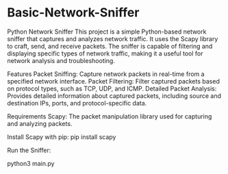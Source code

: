 # Basic-Network-Sniffer
Python Network Sniffer
This project is a simple Python-based network sniffer that captures and analyzes network traffic. It uses the Scapy library to craft, send, and receive packets. The sniffer is capable of filtering and displaying specific types of network traffic, making it a useful tool for network analysis and troubleshooting.

Features
Packet Sniffing: Capture network packets in real-time from a specified network interface.
Packet Filtering: Filter captured packets based on protocol types, such as TCP, UDP, and ICMP.
Detailed Packet Analysis: Provides detailed information about captured packets, including source and destination IPs, ports, and protocol-specific data.


Requirements
Scapy: The packet manipulation library used for capturing and analyzing packets.

Install Scapy with pip: pip install scapy


Run the Sniffer:

python3 main.py
